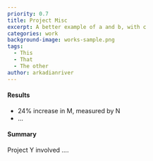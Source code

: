 ```yaml
---
priority: 0.7
title: Project Misc
excerpt: A better example of a and b, with c
categories: work
background-image: works-sample.png
tags:
  - This
  - That
  - The other
author: arkadianriver
---
```


#### Results

- 24% increase in M, measured by N
- ...

#### Summary

Project Y involved ....
